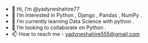 - 👋 Hi, I’m @yadyneshahire77
- 👀 I’m interested in Python , Django , Pandas , NumPy .
- 🌱 I’m currently learning Data Science with python .
- 💞️ I’m looking to collaborate on Python .
- 📫 How to reach me - yadyneshahire555@gmail.com

<!---
yadyneshahire77/yadyneshahire77 is a ✨ special ✨ repository because its `README.md` (this file) appears on your GitHub profile.
You can click the Preview link to take a look at your changes.
--->
